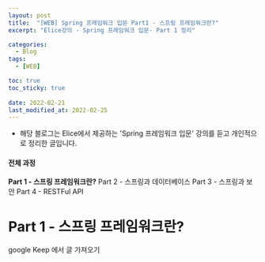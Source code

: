 ```yaml
---
layout: post
title:  "[WEB] Spring 프레임워크 입문 Part1 - 스프링 프레임워크란?"
excerpt: "Elice강의 - Spring 프레임워크 입문- Part 1 정리"

categories:
  - Blog
tags:
  - [WEB]

toc: true
toc_sticky: true
 
date: 2022-02-21
last_modified_at: 2022-02-25
---
```


* 해당 블로그는 Elice에서 제공하는 'Spring 프레임워크 입문' 강의를 듣고 개인적으로 정리한 글입니다.

#### 전체 과정
**Part 1 - 스프링 프레임워크란?**
Part 2 - 스프링과 데이터베이스
Part 3 - 스프링과 보안
Part 4 - RESTFul API

# Part 1 - 스프링 프레임워크란?

google Keep 에서 글 가져오기
